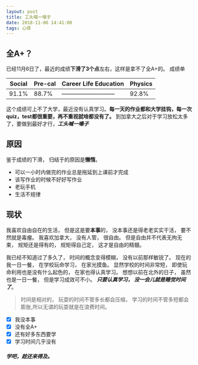 ```yaml
---
layout: post
title: 工头喊一嗓子
date: 2018-11-06 14:41:00
tags: 心得
---
```

## 全A+？
已经11月6日了，最近的成绩**下滑了3个点**左右，这样是拿不了全A+的。
成绩单


| Social | Pre-cal | Career Life Education | Physics |
| ------ | ------- | --------------------- | ------- |
| 91.1%  | 88.7%   | —————————    | 92.8%   |



这个成绩可上不了大学，最近没有认真学习。**每一天的作业都和大学挂钩，每一次quiz，test都很重要，再不重视就啥都没有了。** 到加拿大之后对于学习放松太多了，要做到最好才行，**_工头喊一嗓子_**

## 原因
鉴于成绩的下滑， 归结于的原因是**懒惰**。
* 可以一小时内做完的作业总是拖延到上课前才完成
* 该写作业的时候不好好写作业
* 老玩手机
* 生活不规律

## 现状
我喜欢自由自在的生活， 但是这是要**本事**的， 没本事还是得老老实实干活， 要不然就是毒瘤。 我喜欢加拿大， 没有人管， 很自由。 但是自由并不代表无拘无束， 规矩还是得有的， 规矩得自己定， 这才是自由的精髓。

我已经不知道过了多久了， 时间的概念变得模糊， 没有以前那样敏锐了。 现在的我一日一餐， 在学校玩命学习， 在家光摸鱼。 显然学校的时间非常短， 即使玩命利用也是没有什么起色的， 在家也得认真学习。 想想以前在北外的日子， 虽然也是一日一餐， 但是学习成效可不小。 _**只要认真学习， 没一会儿就是睡觉时间了**_。
>时间是相对的， 玩耍的时间不管多长都会压缩， 学习的时间不管多短都会膨胀,所以无谓的玩耍就是在浪费时间。
- [x] 我没本事
- [x] 没有全A+
- [x] 还有好多东西要学
- [x] 学习时间几乎没有
##### **学吧，趁还来得及。**